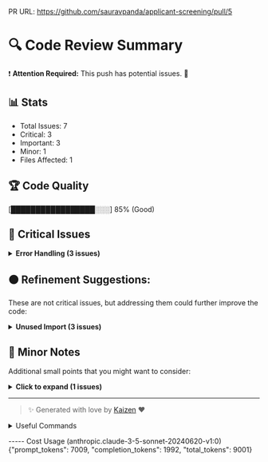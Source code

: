 PR URL: https://github.com/sauravpanda/applicant-screening/pull/5

# 🔍 Code Review Summary

❗ **Attention Required:** This push has potential issues. 🚨

## 📊 Stats
- Total Issues: 7
- Critical: 3
- Important: 3
- Minor: 1
- Files Affected: 1
## 🏆 Code Quality
[█████████████████░░░] 85% (Good)

## 🚨 Critical Issues

<details>
<summary><strong>Error Handling (3 issues)</strong></summary>

### 1. The API call in process_applicant() lacks a retry mechanism.
📁 **File:** `main.py:66`
⚖️ **Severity:** 8/10
🔍 **Description:** Without retries, temporary network issues could cause the application to fail.
💡 **Solution:** Implement a retry mechanism with exponential backoff for the API call.

**Current Code:**
```python
response = completion(
    model=os.environ.get("model", "anyscale/mistralai/Mixtral-8x22B-Instruct-v0.1"), messages=messages
)
```

**Suggested Code:**
```python
from tenacity import retry, stop_after_attempt, wait_exponential

@retry(stop=stop_after_attempt(3), wait=wait_exponential(multiplier=1, min=4, max=10))
def make_completion_call(model, messages):
    return completion(model=model, messages=messages)

response = make_completion_call(
    model=os.environ.get("model", "anyscale/mistralai/Mixtral-8x22B-Instruct-v0.1"),
    messages=messages
)
```

### 2. JSONDecodeError is caught but not logged, leading to silent failures.
📁 **File:** `main.py:82`
⚖️ **Severity:** 7/10
🔍 **Description:** Silent failures make debugging difficult and may hide important issues.
💡 **Solution:** Add logging for the JSONDecodeError to track parsing failures.

**Current Code:**
```python
except json.JSONDecodeError:
    # Critical: Silent failure without logging
    result ={
        key: ""
        for key in[
            "feedback",
            "review",
            "should_interview",
            "rating",
            "input_tokens",
            "output_tokens",
        ]
}
```

**Suggested Code:**
```python
import logging

logging.basicConfig(level=logging.ERROR)
logger = logging.getLogger(__name__)

try:
    parsed_content = extract_json(content)
    # ... existing code ...
except json.JSONDecodeError as e:
    logger.error(f"Failed to parse JSON content:{e}")
    result ={
        key: ""
        for key in[
            "feedback",
            "review",
            "should_interview",
            "rating",
            "input_tokens",
            "output_tokens",
        ]
}
```

### 3. Potential division by zero when calculating token percentages.
📁 **File:** `main.py:159`
⚖️ **Severity:** 7/10
🔍 **Description:** If total_tokens is zero, it could lead to a runtime error.
💡 **Solution:** Add a check to avoid division by zero when calculating percentages.

**Current Code:**
```python
print("\nProcessing Summary:")
print(f"Total applicants processed:{len(df)}")
print(f"Total tokens used:{total_tokens:,}")
print(f"  - Input tokens:{total_input_tokens:,}")
print(f"  - Output tokens:{total_output_tokens:,}")
```

**Suggested Code:**
```python
print("\nProcessing Summary:")
print(f"Total applicants processed:{len(df)}")
print(f"Total tokens used:{total_tokens:,}")
if total_tokens > 0:
    print(f"  - Input tokens:{total_input_tokens:,}({total_input_tokens/total_tokens:.2%})")
    print(f"  - Output tokens:{total_output_tokens:,}({total_output_tokens/total_tokens:.2%})")
else:
    print("  - No tokens used.")
```

</details>

## 🟠 Refinement Suggestions:
These are not critical issues, but addressing them could further improve the code:

<details>
<summary><strong>Unused Import (3 issues)</strong></summary>

### 1. The 'random' module is imported but never used in the code.
📁 **File:** `main.py:8`
⚖️ **Severity:** 3/10
🔍 **Description:** Unused imports clutter the code and may lead to confusion.
💡 **Solution:** Remove the unused import to improve code clarity.

**Current Code:**
```python
import random  # Unused import
```

**Suggested Code:**
```python
# Remove this line
```

### 2. Inefficient progress printing in non-tqdm mode.
📁 **File:** `main.py:122`
⚖️ **Severity:** 5/10
🔍 **Description:** Frequent console updates can slow down processing, especially for large datasets.
💡 **Solution:** Update progress less frequently, e.g., every 1% or 5% of completion.

**Current Code:**
```python
print(f"\rProgress:[{('=' * int(50 * progress)):<50}]{progress:.0%}", end="", flush=True)
```

**Suggested Code:**
```python
if index % max(1, len(df) // 100) == 0:  # Update every 1%
    print(f"\rProgress:[{('=' * int(50 * progress)):<50}]{progress:.0%}", end="", flush=True)
```

### 3. No error handling for file not found in main function.
📁 **File:** `main.py:175`
⚖️ **Severity:** 6/10
🔍 **Description:** The program may crash if the specified CSV file doesn't exist.
💡 **Solution:** Add try-except block to handle FileNotFoundError.

**Current Code:**
```python
main(input_file)
```

**Suggested Code:**
```python
try:
    main(input_file)
except FileNotFoundError:
    print(f"Error: The file '{input_file}' was not found.")
except Exception as e:
    print(f"An error occurred:{e}")
```

</details>

## 📝 Minor Notes
Additional small points that you might want to consider:

<details>
<summary><strong>Click to expand (1 issues)</strong></summary>

<details>
<summary><strong>Redundant Code (1 issues)</strong></summary>

### 1. Unnecessary check for empty DataFrame in main function.
📁 **File:** `main.py:142`
⚖️ **Severity:** 3/10
🔍 **Description:** The check is redundant as an empty DataFrame would not affect the subsequent operations.
💡 **Solution:** Remove the unnecessary check to simplify the code.

**Current Code:**
```python
if len(df) == 0:
    return
```

**Suggested Code:**
```python
# Remove these lines
```

</details>

</details>

---

> ✨ Generated with love by [Kaizen](https://cloudcode.ai) ❤️

<details>
<summary>Useful Commands</summary>

- **Feedback:** Reply with `!feedback [your message]`
- **Ask PR:** Reply with `!ask-pr [your question]`
- **Review:** Reply with `!review`
- **Explain:** Reply with `!explain [issue number]` for more details on a specific issue
- **Ignore:** Reply with `!ignore [issue number]` to mark an issue as false positive
- **Update Tests:** Reply with `!unittest` to create a PR with test changes
</details>


----- Cost Usage (anthropic.claude-3-5-sonnet-20240620-v1:0)
{"prompt_tokens": 7009, "completion_tokens": 1992, "total_tokens": 9001}